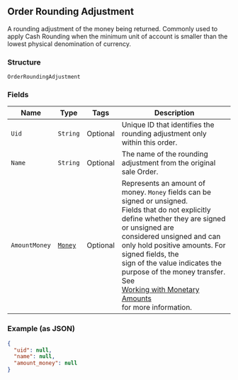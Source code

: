 ## Order Rounding Adjustment

A rounding adjustment of the money being returned. Commonly used to apply Cash Rounding
when the minimum unit of account is smaller than the lowest physical denomination of currency.

### Structure

`OrderRoundingAdjustment`

### Fields

| Name | Type | Tags | Description |
|  --- | --- | --- | --- |
| `Uid` | `String` | Optional | Unique ID that identifies the rounding adjustment only within this order. |
| `Name` | `String` | Optional | The name of the rounding adjustment from the original sale Order. |
| `AmountMoney` | [`Money`](/doc/models/money.md) | Optional | Represents an amount of money. `Money` fields can be signed or unsigned.<br>Fields that do not explicitly define whether they are signed or unsigned are<br>considered unsigned and can only hold positive amounts. For signed fields, the<br>sign of the value indicates the purpose of the money transfer. See<br>[Working with Monetary Amounts](https://developer.squareup.com/docs/build-basics/working-with-monetary-amounts)<br>for more information. |

### Example (as JSON)

```json
{
  "uid": null,
  "name": null,
  "amount_money": null
}
```

